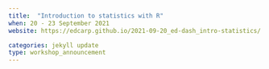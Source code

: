 ```yaml
---
title:  "Introduction to statistics with R"
when: 20 - 23 September 2021
website: https://edcarp.github.io/2021-09-20_ed-dash_intro-statistics/

categories: jekyll update
type: workshop_announcement
---
```


